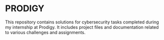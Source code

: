 # PRODIGY
This repository contains solutions for cybersecurity tasks completed during my internship at Prodigy. It includes project files and documentation related to various challenges and assignments.
